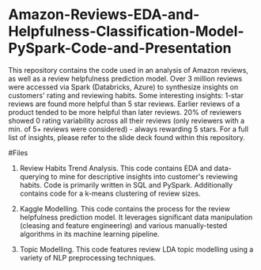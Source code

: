 # Amazon-Reviews-EDA-and-Helpfulness-Classification-Model-PySpark-Code-and-Presentation

This repository contains the code used in an analysis of Amazon reviews, as well as a review helpfulness prediction model. 
Over 3 million reviews were accessed via Spark (Databricks, Azure) to synthesize insights on customers' rating and reviewing habits. Some interesting insights: 1-star reviews are found more helpful than 5 star reviews. Earlier reviews of a product tended to be more helpful than later reviews. 20% of reviewers showed 0 rating variability across all their reviews (only reviewers with a min. of 5+ reviews were considered) - always rewarding 5 stars. For a full list of insights, please refer to the slide deck found within this repository.

#Files

1. Review Habits Trend Analysis. This code contains EDA and data-querying to mine for descriptive insights into customer's reviewing habits. Code is primarily written in SQL and  PySpark. Additionally contains code for a k-means clustering of review sizes.

2. Kaggle Modelling. This code contains the process for the review helpfulness prediction model. It leverages significant data manipulation (cleasing and feature engineering) and various manually-tested algorithms in its machine learning pipeline.

3. Topic Modelling. This code features review LDA topic modelling using a variety of NLP preprocessing techniques.
